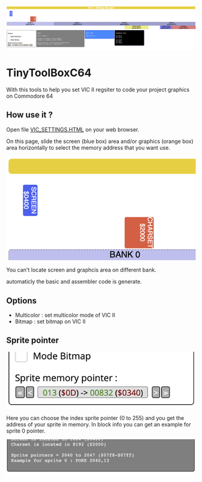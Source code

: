 ![alt text](https://github.com/beddy70/TinyToolBoxC64/blob/main/tbc64.png?raw=true)

# TinyToolBoxC64

With this tools to help you set VIC II regsiter to code your project graphics on Commodore 64

## How use it ?

Open file [VIC_SETTINGS.HTML](https://github.com/beddy70/TinyToolBoxC64/edit/main/VIC_SETTINGS.HTML) on your web browser.

On this page, slide the screen (blue box) area and/or graphics (orange box) area horizontally to select the memory address that you want use. 

![alt text](https://github.com/beddy70/TinyToolBoxC64/blob/main/boxes.png?raw=true)

You can't locate screen and graphcis area on different bank. 

automaticly the basic and assembler code is generate.

## Options

* Multicolor : set multicolor mode of VIC II
* Bitmap : set bitmap on VIC II

## Sprite pointer

![alt text](https://github.com/beddy70/TinyToolBoxC64/blob/main/controlspr.png?raw=true)

Here you can choose the index sprite pointer (0 to 255) and you get the address of your sprite in memory. 
In block info you can get an example for sprite 0 pointer. 

![alt text](https://github.com/beddy70/TinyToolBoxC64/blob/main/example.png?raw=true)

